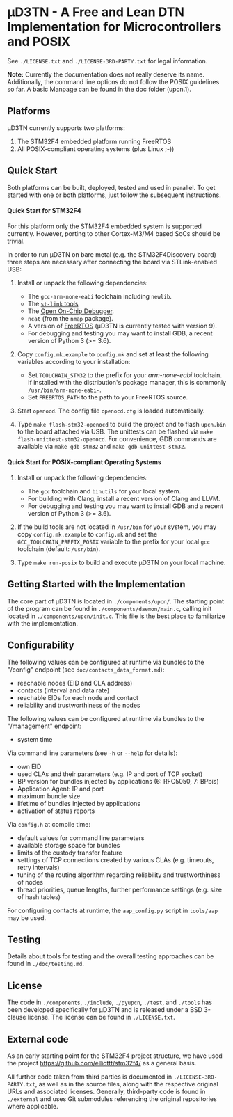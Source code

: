 µD3TN - A Free and Lean DTN Implementation for Microcontrollers and POSIX
=======================================================================

See `./LICENSE.txt` and `./LICENSE-3RD-PARTY.txt` for legal information.

**Note:** Currently the documentation does not really deserve its name.
Additionally, the command line options do not follow the POSIX guidelines so far.
A basic Manpage can be found in the doc folder (upcn.1).

Platforms
---------

µD3TN currently supports two platforms:
1. The STM32F4 embedded platform running FreeRTOS
2. All POSIX-compliant operating systems (plus Linux ;-))

Quick Start
-----------

Both platforms can be built, deployed, tested and used in parallel.
To get started with one or both platforms, just follow the subsequent
instructions.

#### Quick Start for STM32F4

For this platform only the STM32F4 embedded system is supported currently.
However, porting to other Cortex-M3/M4 based SoCs should be trivial.

In order to run µD3TN on bare metal (e.g. the STM32F4Discovery board)
three steps are necessary after connecting the board via STLink-enabled USB:

1. Install or unpack the following dependencies:
   - The `gcc-arm-none-eabi` toolchain including `newlib`.
   - The [`st-link` tools](https://github.com/stlink-org/stlink)
   - The [Open On-Chip Debugger](http://openocd.org/).
   - `ncat` (from the `nmap` package).
   - A version of [FreeRTOS](https://www.freertos.org/) (µD3TN is currently tested with version 9).
   - For debugging and testing you may want to install GDB, a recent version
     of Python 3 (>= 3.6).

2. Copy `config.mk.example` to `config.mk` and set at least the following
   variables according to your installation:
   - Set `TOOLCHAIN_STM32` to the prefix for your *arm-none-eabi* toolchain.
     If installed with the distribution's package manager, this is commonly
     `/usr/bin/arm-none-eabi-`.
   - Set `FREERTOS_PATH` to the path to your FreeRTOS source.

3. Start `openocd`. The config file `openocd.cfg` is loaded automatically.

4. Type `make flash-stm32-openocd` to build the project and to flash `upcn.bin`
   to the board attached via USB.
   The unittests can be flashed via `make flash-unittest-stm32-openocd`.
   For convenience, GDB commands are available via `make gdb-stm32` and
   `make gdb-unittest-stm32`.

#### Quick Start for POSIX-compliant Operating Systems

1. Install or unpack the following dependencies:
   - The `gcc` toolchain and `binutils` for your local system.
   - For building with Clang, install a recent version of Clang and LLVM.
   - For debugging and testing you may want to install GDB and a recent version
     of Python 3 (>= 3.6).

2. If the build tools are not located in `/usr/bin` for your system, you may
   copy `config.mk.example` to `config.mk` and set the
   `GCC_TOOLCHAIN_PREFIX_POSIX` variable to the prefix for your
   local `gcc` toolchain (default: `/usr/bin`).

3. Type `make run-posix` to build and execute µD3TN on your local machine.

Getting Started with the Implementation
---------------------------------------

The core part of µD3TN is located in `./components/upcn/`.
The starting point of the program can be found in
`./components/daemon/main.c`, calling init located in
`./components/upcn/init.c`.
This file is the best place to familiarize with the implementation.

Configurability
---------------

The following values can be configured at runtime via bundles to the "/config"
endpoint (see `doc/contacts_data_format.md`):
- reachable nodes (EID and CLA address)
- contacts (interval and data rate)
- reachable EIDs for each node and contact
- reliability and trustworthiness of the nodes

The following values can be configured at runtime via bundles to the
"/management" endpoint:
- system time

Via command line parameters (see `-h` or `--help` for details):
- own EID
- used CLAs and their parameters (e.g. IP and port of TCP socket)
- BP version for bundles injected by applications (6: RFC5050, 7: BPbis)
- Application Agent: IP and port
- maximum bundle size
- lifetime of bundles injected by applications
- activation of status reports

Via `config.h` at compile time:
- default values for command line parameters
- available storage space for bundles
- limits of the custody transfer feature
- settings of TCP connections created by various CLAs (e.g. timeouts, retry intervals)
- tuning of the routing algorithm regarding reliability and trustworthiness of nodes
- thread priorities, queue lengths, further performance settings (e.g. size of hash tables)

For configuring contacts at runtime, the `aap_config.py` script in `tools/aap`
may be used.

Testing
-------

Details about tools for testing and the overall testing approaches can be found
in `./doc/testing.md`.

License
-------

The code in `./components`, `./include`, `./pyupcn`, `./test`, and `./tools`
has been developed specifically for µD3TN and is released under a BSD 3-clause
license. The license can be found in `./LICENSE.txt`.

External code
-------------

As an early starting point for the STM32F4 project structure,
we have used the project https://github.com/elliottt/stm32f4/
as a general basis.

All further code taken from third parties is documented in
`./LICENSE-3RD-PARTY.txt`, as well as in the source files, along with the
respective original URLs and associated licenses. Generally, third-party code
is found in `./external` and uses Git submodules referencing the original
repositories where applicable.
